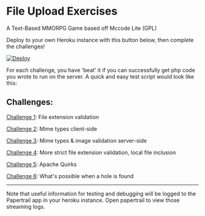 # File Upload Exercises

A Text-Based MMORPG Game based off Mccode Lite (GPL)

Deploy to your own Heroku instance with this button below, then complete the challenges!

[![Deploy](https://www.herokucdn.com/deploy/button.png)](https://heroku.com/deploy)

For each challenge, you have 'beat' it if you can successfully get php code you wrote to run on the server. A quick and easy test script would look like this: <?php phpinfo(); ?>

Challenges:
----------------------

[Challenge 1](https://github.com/breakthenet/file-upload-exercises/blob/master/challenges/challenge_1.md): File extension validation

[Challenge 2](https://github.com/breakthenet/file-upload-exercises/blob/master/challenges/challenge_2.md): Mime types client-side

[Challenge 3](https://github.com/breakthenet/file-upload-exercises/blob/master/challenges/challenge_3.md): Mime types & image validation server-side

[Challenge 4](https://github.com/breakthenet/file-upload-exercises/blob/master/challenges/challenge_4.md): More strict file extension validation, local file inclusion

[Challenge 5](https://github.com/breakthenet/file-upload-exercises/blob/master/challenges/challenge_5.md): Apache Quirks

[Challenge 6](https://github.com/breakthenet/file-upload-exercises/blob/master/challenges/challenge_6.md): What's possible when a hole is found


----------------------

Note that useful information for testing and debugging will be logged to the Papertrail app in your heroku instance. Open papertrail to view those streaming logs.
